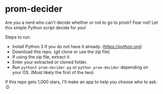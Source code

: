 # prom-decider
Are you a nerd who can't decide whether or not to go to prom? Fear not! Let this simple Python script decide for you!

Steps to run:
  - Install Python 3 if you do not have it already. (https://python.org)
  - Download this repo. (git clone or use the zip file)
  - If using the zip file, extract it.
  - Enter your extracted or cloned folder.
  - Run ```python3 prom-decider.py``` or ```python prom-decider``` depending on your OS. (Most likely the first of the two)

If this repo gets 1,000 stars, I'll make an app to help you choose who to ask. :D
